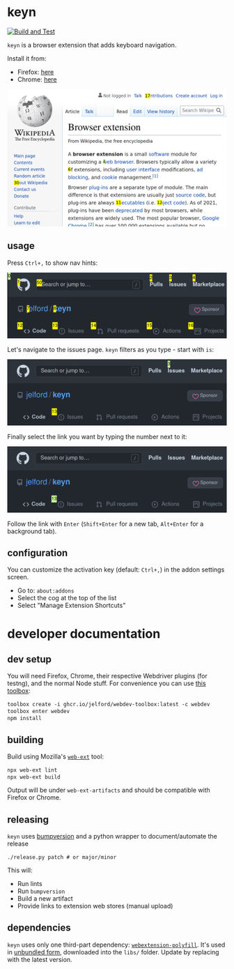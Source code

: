 # keyn

[![Build and Test](https://github.com/jelford/keyn/actions/workflows/build.yml/badge.svg)](https://github.com/jelford/keyn/actions/workflows/build.yml)

`keyn` is a browser extension that adds keyboard navigation.

Install it from:
- Firefox: [here](https://addons.mozilla.org/en-GB/firefox/addon/keyn)
- Chrome: [here](https://chrome.google.com/webstore/detail/hadckfabmbpghnjbnfollclmdmokeohc?authuser=0&hl=en-GB)

![screenshot of wikipedia page about browser extensions, with links highlighted by keyn](docs/keyn-filter-chrome-webstore.png)

## usage

Press `Ctrl+,` to show nav hints:

![screenshot of this repo with links highlighted for navigation](docs/keyn-filter-empty.png)

Let's navigate to the issues page. `keyn` filters as you type - start with `is`:

![screenshot showing keyn hints filtered to only highlight links starting with the letters "is"](docs/keyn-filter-issues.png)

Finally select the link you want by typing the number next to it:

![screenshot showing one of the two issues links selected after typing "1"](docs/keyn-filter-select-link.png)

Follow the link with `Enter` (`Shift+Enter` for a new tab, `Alt+Enter` for a background tab).

## configuration

You can customize the activation key (default: `Ctrl+,`) in the addon settings screen.

* Go to: `about:addons`
* Select the cog at the top of the list
* Select "Manage Extension Shortcuts"

# developer documentation

## dev setup

You will need Firefox, Chrome, their respective Webdriver plugins (for testng), and the normal Node stuff.
For convenience you can use [this toolbox](https://github.com/jelford/webdev-toolbox):

```
toolbox create -i ghcr.io/jelford/webdev-toolbox:latest -c webdev
toolbox enter webdev
npm install
```

## building

Build using Mozilla's [`web-ext`](https://extensionworkshop.com/documentation/develop/getting-started-with-web-ext/) tool:

```
npx web-ext lint
npx web-ext build
```

Output will be under `web-ext-artifacts` and should be compatible with Firefox or
Chrome. 

## releasing

`keyn` uses [bumpversion](https://pypi.org/project/bumpversion/) and a python wrapper to document/automate the release

```
./release.py patch # or major/minor
```
This will:
- Run lints
- Run `bumpversion`
- Build a new artifact
- Provide links to extension web stores (manual upload)

## dependencies

`keyn` uses only one third-part dependency: [`webextension-polyfill`](https://github.com/mozilla/webextension-polyfill). 
It's used in [unbundled form](https://github.com/mozilla/webextension-polyfill#basic-setup),
downloaded into the `libs/` folder. Update by replacing with the latest version.
